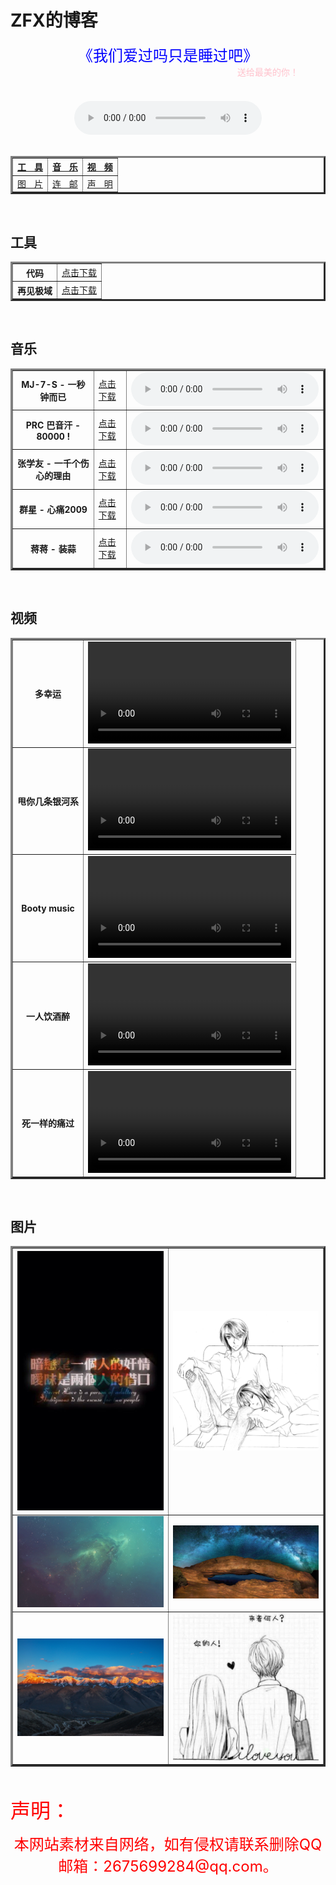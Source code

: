 <head>
<meta charset="UTF-8">
</head>
<h1>ZFX的博客</h1>
<body background="img/categories-bg.jpg">
 <center><font color="blue" size="5"> 《我们爱过吗只是睡过吧》</font><marquee><font color="pink">送给最美的你！</font></marquee></center> 
 <br>
  <br>
<center>
  <div class="post-preview">
<audio controls="controls" height="200" width="200">  <source src="img/music/上官承诺、蛋总 - 我们爱过吗只是睡过吧.mp3" type="audio/mp3"></audio></div></center>
<center>
	<br>
  <table border="3"><center>
    <tr>
      <th><a href="#z1">工ㅤ具</a></th>
      <th><a href="#z10">音ㅤ乐</a></th>
      <th><a href="#z13">视ㅤ频</a></th>
    </tr>
    <tr>
    <td><a href="#z111">图ㅤ片</a></td>
    <td><a href="#z166">连ㅤ邮</a></td>
    <td><a href="#z6">声ㅤ明</a></td>
    </tr></center>
    </table>
  </center>
 <a name="z1"></a><br><h2>工具</h2>
  <center>
  <table border="3">
	    <tr>
      <th>代码</th>
      <td><a href="img/zy/zfx.bat">点击下载</a></td>
    </tr>
    <tr>
      <th>再见极域</th>
    <td><a href="img/zy/zjjy.exe">点击下载</a></td>
    </tr>
     </table>
  </center>
  <a name="z10"></a><br><h2>音乐</h2>
   <center>
  <table border="3">
	      <tr>
      <th>MJ-7-S - 一秒钟而已</th>
      <td><a href="img/music/MJ-7-S - 一秒钟而已.mp3">点击下载</a></td>
	    <td><audio controls="controls" height="200" width="200">  <source src="img/music/MJ-7-S - 一秒钟而已.mp3" type="audio/mp3"></audio></td>
    </tr>
	  <tr>
      <th>PRC 巴音汗 - 80000 !</th>
    <td><a href="img/music/PRC 巴音汗 - 80000 !.mp3">点击下载</a></td>
 <td><audio controls="controls" height="200" width="200">  <source src="img/music/PRC 巴音汗 - 80000 !.mp3" type="audio/mp3"></audio></td>
	  </tr>
	  <tr>
      <th>张学友 - 一千个伤心的理由</th>
    <td><a href="img/music/张学友 - 一千个伤心的理由.mp3">点击下载</a></td>
 <td><audio controls="controls" height="200" width="200">  <source src="img/music/张学友 - 一千个伤心的理由.mp3" type="audio/mp3"></audio></td>
    </tr>
	  <tr>
      <th>群星 - 心痛2009</th>
    <td><a href="img/music/群星 - 心痛2009.mp3">点击下载</a></td>
 <td><audio controls="controls" height="200" width="200">  <source src="img/music/群星 - 心痛2009.mp3" type="audio/mp3"></audio></td>
    </tr>
	  <tr>
      <th>蒋蒋 - 装蒜</th>
    <td><a href="img/music/蒋蒋 - 装蒜.mp3">点击下载</a></td>
 <td><audio controls="controls" height="200" width="200">  <source src="img/music/蒋蒋 - 装蒜.mp3" type="audio/mp3"></audio></td>
    </tr>
     </table>
  </center>
<br><h2>视频</h2><a name="z13"></a>
<center>
<table border="3">
  <tr>
      <th>多幸运</th>
    <td><video src="img/flash/多幸运-art--十年华语流行--art-10bbe47ae3ae0704a9d212a7d96f2bd2.mp4" controls width="325px" heigt="120px"></video> 
</td>
    </tr>
   <tr>
      <th>甩你几条银河系</th>
    <td><video src="img/flash/甩你几条银河系-art--MC天佑--art-2cf03f10b897121bfea95bd103685fa2.mp4" controls width="325px" heigt="120px"></video> 
</td>
    </tr>
     <tr>
      <th>Booty music</th>
    <td><video src="img/flash/气死你.mp4" controls width="325px" heigt="120px"></video> 
</td>
    </tr>
 <tr>
      <th>一人饮酒醉</th>
    <td><video src="img/flash/一人饮酒醉-art--大鹏、MC天佑--art-d3935be27c2557ebd7c882ae74b2f4d3.mp4" controls width="325px" heigt="120px"></video> 
</td>
    </tr>
 <tr>
      <th>死一样的痛过</th>
    <td><video src="img/flash/死一样的痛过-art--MC梦、Mellow--art-4c6728d32bd34c89a67f1f0a66bebf45.mp4" controls width="325px" heigt="120px"></video> 
</td>
    </tr>
</table></center>
<a name="z111"></a>
<br><h2>图片</h2>
<center>
<table border="3">
 <tr>
<th><a href="img/jpg/123.jpg"><img src="img/jpg/123.jpg"></a></th>
<th><a href="img/jpg/151416~1.png"><img src="img/jpg/151416~1.PNG"></a></th>
</tr>
<tr>
<td><img src="img/categories-bg.jpg"></td>
<td><img src="img/home-bg.jpg"></td>
</tr>
<tr>
<th><img src="img/jpg/f603918fa0ec08fae4b7561f52ee3d6d54fbdad7.jpg"></th>
<th><img src="img/jpg/HDIMG_~1.JPG"></th>
</tr>
</table>
  </center>
<a name="z6"></a>
<br>
<p><font color="red" size="6">声明：</font></p> 
  <center><font color="red" size="5">本网站素材来自网络，如有侵权请联系删除QQ邮箱：2675699284@qq.com。</font></center>
